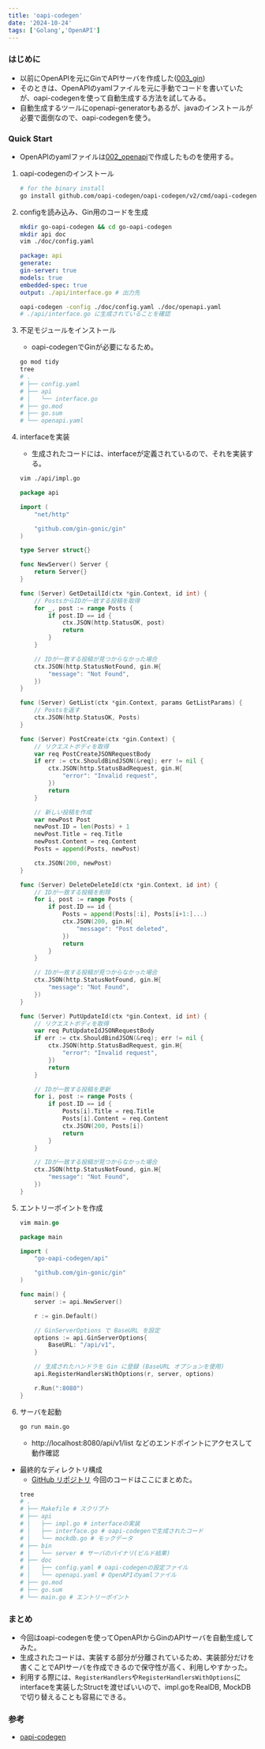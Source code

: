 ```yaml
---
title: 'oapi-codegen'
date: '2024-10-24'
tags: ['Golang','OpenAPI']
---
```


### はじめに
* 以前にOpenAPIを元にGinでAPIサーバを作成した([003_gin](./003_gin))
* そのときは、OpenAPIのyamlファイルを元に手動でコードを書いていたが、oapi-codegenを使って自動生成する方法を試してみる。
* 自動生成するツールにopenapi-generatorもあるが、javaのインストールが必要で面倒なので、oapi-codegenを使う。

### Quick Start
* OpenAPIのyamlファイルは[002_openapi](./002_openapi)で作成したものを使用する。
1. oapi-codegenのインストール
    ```bash
    # for the binary install
    go install github.com/oapi-codegen/oapi-codegen/v2/cmd/oapi-codegen@latest
    ```

2. configを読み込み、Gin用のコードを生成
    ```bash
    mkdir go-oapi-codegen && cd go-oapi-codegen
    mkdir api doc
    vim ./doc/config.yaml
    ```
    ```yaml
    package: api
    generate:
    gin-server: true
    models: true
    embedded-spec: true
    output: ./api/interface.go # 出力先
    ```
    ```bash
    oapi-codegen -config ./doc/config.yaml ./doc/openapi.yaml
    # ./api/interface.go に生成されていることを確認
    ```

3. 不足モジュールをインストール
    * oapi-codegenでGinが必要になるため。
    ```bash
    go mod tidy
    tree
    # .
    # ├── config.yaml
    # ├── api
    # │   └── interface.go
    # ├── go.mod
    # ├── go.sum
    # └── openapi.yaml
    ```
4. interfaceを実装
    * 生成されたコードには、interfaceが定義されているので、それを実装する。
    ```bash
    vim ./api/impl.go
    ```
    ```go
    package api

    import (
        "net/http"

        "github.com/gin-gonic/gin"
    )

    type Server struct{}

    func NewServer() Server {
        return Server{}
    }

    func (Server) GetDetailId(ctx *gin.Context, id int) {
        // PostsからIDが一致する投稿を取得
        for _, post := range Posts {
            if post.ID == id {
                ctx.JSON(http.StatusOK, post)
                return
            }
        }

        // IDが一致する投稿が見つからなかった場合
        ctx.JSON(http.StatusNotFound, gin.H{
            "message": "Not Found",
        })
    }

    func (Server) GetList(ctx *gin.Context, params GetListParams) {
        // Postsを返す
        ctx.JSON(http.StatusOK, Posts)
    }

    func (Server) PostCreate(ctx *gin.Context) {
        // リクエストボディを取得
        var req PostCreateJSONRequestBody
        if err := ctx.ShouldBindJSON(&req); err != nil {
            ctx.JSON(http.StatusBadRequest, gin.H{
                "error": "Invalid request",
            })
            return
        }

        // 新しい投稿を作成
        var newPost Post
        newPost.ID = len(Posts) + 1
        newPost.Title = req.Title
        newPost.Content = req.Content
        Posts = append(Posts, newPost)

        ctx.JSON(200, newPost)
    }

    func (Server) DeleteDeleteId(ctx *gin.Context, id int) {
        // IDが一致する投稿を削除
        for i, post := range Posts {
            if post.ID == id {
                Posts = append(Posts[:i], Posts[i+1:]...)
                ctx.JSON(200, gin.H{
                    "message": "Post deleted",
                })
                return
            }
        }

        // IDが一致する投稿が見つからなかった場合
        ctx.JSON(http.StatusNotFound, gin.H{
            "message": "Not Found",
        })
    }

    func (Server) PutUpdateId(ctx *gin.Context, id int) {
        // リクエストボディを取得
        var req PutUpdateIdJSONRequestBody
        if err := ctx.ShouldBindJSON(&req); err != nil {
            ctx.JSON(http.StatusBadRequest, gin.H{
                "error": "Invalid request",
            })
            return
        }

        // IDが一致する投稿を更新
        for i, post := range Posts {
            if post.ID == id {
                Posts[i].Title = req.Title
                Posts[i].Content = req.Content
                ctx.JSON(200, Posts[i])
                return
            }
        }

        // IDが一致する投稿が見つからなかった場合
        ctx.JSON(http.StatusNotFound, gin.H{
            "message": "Not Found",
        })
    }
    ```

5. エントリーポイントを作成
    ```go
    vim main.go
    ```
    ```go
    package main

    import (
        "go-oapi-codegen/api"

        "github.com/gin-gonic/gin"
    )

    func main() {
        server := api.NewServer()

        r := gin.Default()

        // GinServerOptions で BaseURL を設定
        options := api.GinServerOptions{
            BaseURL: "/api/v1",
        }

        // 生成されたハンドラを Gin に登録 (BaseURL オプションを使用)
        api.RegisterHandlersWithOptions(r, server, options)

        r.Run(":8080")
    }
    ```
6. サーバを起動
    ```bash
    go run main.go
    ```
    * http://localhost:8080/api/v1/list などのエンドポイントにアクセスして動作確認

* 最終的なディレクトリ構成
    * [GitHub リポジトリ](https://github.com/ys39/oapi-codegen-practice) 今回のコードはここにまとめた。
    ```bash
    tree
    # .
    # ├── Makefile # スクリプト
    # ├── api
    # │   ├── impl.go # interfaceの実装
    # │   ├── interface.go # oapi-codegenで生成されたコード
    # │   └── mockdb.go # モックデータ
    # ├── bin
    # │   └── server # サーバのバイナリ(ビルド結果)
    # ├── doc
    # │   ├── config.yaml # oapi-codegenの設定ファイル
    # │   └── openapi.yaml # OpenAPIのyamlファイル
    # ├── go.mod
    # ├── go.sum
    # └── main.go # エントリーポイント
    ```

### まとめ
* 今回はoapi-codegenを使ってOpenAPIからGinのAPIサーバを自動生成してみた。
* 生成されたコードは、実装する部分が分離されているため、実装部分だけを書くことでAPIサーバを作成できるので保守性が高く、利用しやすかった。
* 利用する際には、`RegisterHandlers`や`RegisterHandlersWithOptions`にinterfaceを実装したStructを渡せばいいので、impl.goをRealDB, MockDBで切り替えることも容易にできる。

### 参考
- [oapi-codegen](https://github.com/oapi-codegen/oapi-codegen?tab=readme-ov-file)
